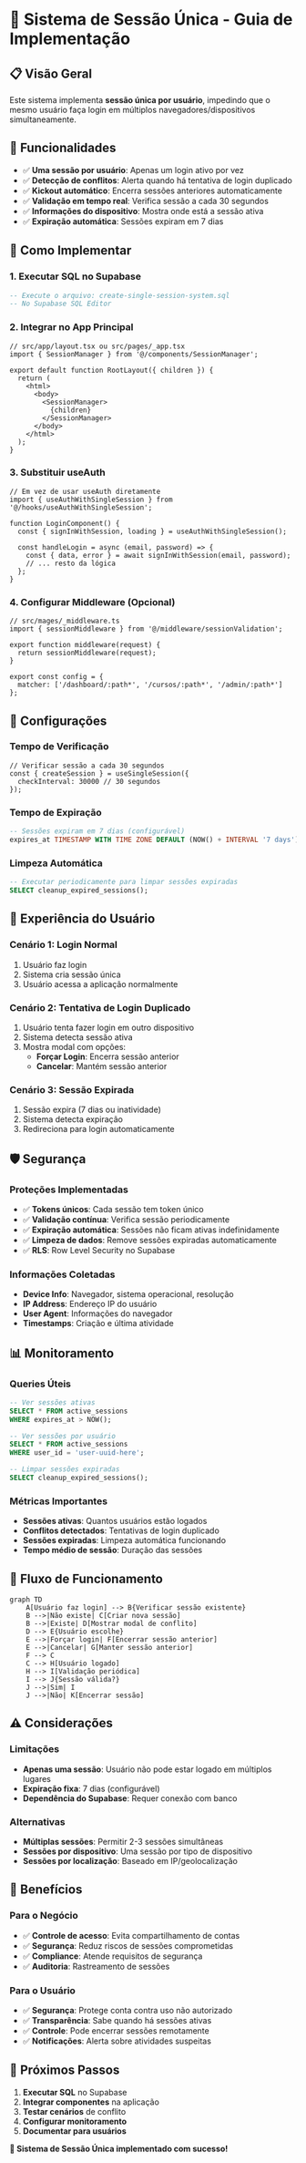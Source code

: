 # 🔐 Sistema de Sessão Única - Guia de Implementação

## 📋 Visão Geral

Este sistema implementa **sessão única por usuário**, impedindo que o mesmo usuário faça login em múltiplos navegadores/dispositivos simultaneamente.

## 🎯 Funcionalidades

- ✅ **Uma sessão por usuário**: Apenas um login ativo por vez
- ✅ **Detecção de conflitos**: Alerta quando há tentativa de login duplicado
- ✅ **Kickout automático**: Encerra sessões anteriores automaticamente
- ✅ **Validação em tempo real**: Verifica sessão a cada 30 segundos
- ✅ **Informações do dispositivo**: Mostra onde está a sessão ativa
- ✅ **Expiração automática**: Sessões expiram em 7 dias

## 🚀 Como Implementar

### **1. Executar SQL no Supabase**

```sql
-- Execute o arquivo: create-single-session-system.sql
-- No Supabase SQL Editor
```

### **2. Integrar no App Principal**

```tsx
// src/app/layout.tsx ou src/pages/_app.tsx
import { SessionManager } from '@/components/SessionManager';

export default function RootLayout({ children }) {
  return (
    <html>
      <body>
        <SessionManager>
          {children}
        </SessionManager>
      </body>
    </html>
  );
}
```

### **3. Substituir useAuth**

```tsx
// Em vez de usar useAuth diretamente
import { useAuthWithSingleSession } from '@/hooks/useAuthWithSingleSession';

function LoginComponent() {
  const { signInWithSession, loading } = useAuthWithSingleSession();
  
  const handleLogin = async (email, password) => {
    const { data, error } = await signInWithSession(email, password);
    // ... resto da lógica
  };
}
```

### **4. Configurar Middleware (Opcional)**

```tsx
// src/mages/_middleware.ts
import { sessionMiddleware } from '@/middleware/sessionValidation';

export function middleware(request) {
  return sessionMiddleware(request);
}

export const config = {
  matcher: ['/dashboard/:path*', '/cursos/:path*', '/admin/:path*']
};
```

## 🔧 Configurações

### **Tempo de Verificação**
```tsx
// Verificar sessão a cada 30 segundos
const { createSession } = useSingleSession({
  checkInterval: 30000 // 30 segundos
});
```

### **Tempo de Expiração**
```sql
-- Sessões expiram em 7 dias (configurável)
expires_at TIMESTAMP WITH TIME ZONE DEFAULT (NOW() + INTERVAL '7 days')
```

### **Limpeza Automática**
```sql
-- Executar periodicamente para limpar sessões expiradas
SELECT cleanup_expired_sessions();
```

## 📱 Experiência do Usuário

### **Cenário 1: Login Normal**
1. Usuário faz login
2. Sistema cria sessão única
3. Usuário acessa a aplicação normalmente

### **Cenário 2: Tentativa de Login Duplicado**
1. Usuário tenta fazer login em outro dispositivo
2. Sistema detecta sessão ativa
3. Mostra modal com opções:
   - **Forçar Login**: Encerra sessão anterior
   - **Cancelar**: Mantém sessão anterior

### **Cenário 3: Sessão Expirada**
1. Sessão expira (7 dias ou inatividade)
2. Sistema detecta expiração
3. Redireciona para login automaticamente

## 🛡️ Segurança

### **Proteções Implementadas**
- ✅ **Tokens únicos**: Cada sessão tem token único
- ✅ **Validação contínua**: Verifica sessão periodicamente
- ✅ **Expiração automática**: Sessões não ficam ativas indefinidamente
- ✅ **Limpeza de dados**: Remove sessões expiradas automaticamente
- ✅ **RLS**: Row Level Security no Supabase

### **Informações Coletadas**
- **Device Info**: Navegador, sistema operacional, resolução
- **IP Address**: Endereço IP do usuário
- **User Agent**: Informações do navegador
- **Timestamps**: Criação e última atividade

## 📊 Monitoramento

### **Queries Úteis**

```sql
-- Ver sessões ativas
SELECT * FROM active_sessions 
WHERE expires_at > NOW();

-- Ver sessões por usuário
SELECT * FROM active_sessions 
WHERE user_id = 'user-uuid-here';

-- Limpar sessões expiradas
SELECT cleanup_expired_sessions();
```

### **Métricas Importantes**
- **Sessões ativas**: Quantos usuários estão logados
- **Conflitos detectados**: Tentativas de login duplicado
- **Sessões expiradas**: Limpeza automática funcionando
- **Tempo médio de sessão**: Duração das sessões

## 🔄 Fluxo de Funcionamento

```mermaid
graph TD
    A[Usuário faz login] --> B{Verificar sessão existente}
    B -->|Não existe| C[Criar nova sessão]
    B -->|Existe| D[Mostrar modal de conflito]
    D --> E{Usuário escolhe}
    E -->|Forçar login| F[Encerrar sessão anterior]
    E -->|Cancelar| G[Manter sessão anterior]
    F --> C
    C --> H[Usuário logado]
    H --> I[Validação periódica]
    I --> J{Sessão válida?}
    J -->|Sim| I
    J -->|Não| K[Encerrar sessão]
```

## ⚠️ Considerações

### **Limitações**
- **Apenas uma sessão**: Usuário não pode estar logado em múltiplos lugares
- **Expiração fixa**: 7 dias (configurável)
- **Dependência do Supabase**: Requer conexão com banco

### **Alternativas**
- **Múltiplas sessões**: Permitir 2-3 sessões simultâneas
- **Sessões por dispositivo**: Uma sessão por tipo de dispositivo
- **Sessões por localização**: Baseado em IP/geolocalização

## 🎯 Benefícios

### **Para o Negócio**
- ✅ **Controle de acesso**: Evita compartilhamento de contas
- ✅ **Segurança**: Reduz riscos de sessões comprometidas
- ✅ **Compliance**: Atende requisitos de segurança
- ✅ **Auditoria**: Rastreamento de sessões

### **Para o Usuário**
- ✅ **Segurança**: Protege conta contra uso não autorizado
- ✅ **Transparência**: Sabe quando há sessões ativas
- ✅ **Controle**: Pode encerrar sessões remotamente
- ✅ **Notificações**: Alerta sobre atividades suspeitas

## 🚀 Próximos Passos

1. **Executar SQL** no Supabase
2. **Integrar componentes** na aplicação
3. **Testar cenários** de conflito
4. **Configurar monitoramento**
5. **Documentar para usuários**

**🎉 Sistema de Sessão Única implementado com sucesso!**























